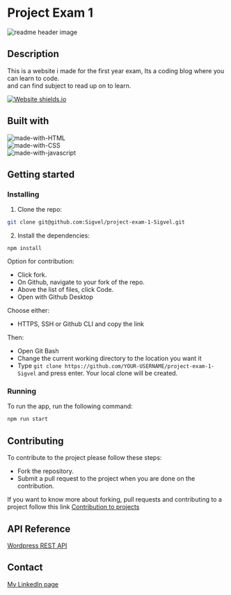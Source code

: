# Project Exam 1

![readme header image](https://user-images.githubusercontent.com/89355439/171043518-12cb786f-6750-4858-92db-e11c9330b4d4.jpg)

## Description

This is a website i made for the first year exam, Its a coding blog where you can learn to code.<br>
and can find subject to read up on to learn.

[![Website shields.io](https://img.shields.io/website-up-down-green-red/http/shields.io.svg)](https://thefunction-sigvel.netlify.app/)

## Built with

![made-with-HTML](https://img.shields.io/badge/Made%20with-HTML-1f425f.svg)<br>
![made-with-CSS](https://img.shields.io/badge/Made%20with-CSS-1f425f.svg)<br>
![made-with-javascript](https://img.shields.io/badge/Made%20with-JavaScript-1f425f.svg)

## Getting started

### Installing

1. Clone the repo:

```bash
git clone git@github.com:Sigvel/project-exam-1-Sigvel.git
```

2. Install the dependencies:

```
npm install
```

Option for contribution:

- Click fork.
- On Github, navigate to your fork of the repo.
- Above the list of files, click Code.
- Open with Github Desktop

Choose either:

- HTTPS, SSH or Github CLI and copy the link

Then:

- Open Git Bash
- Change the current working directory to the location you want it
- Type `git clone https://github.com/YOUR-USERNAME/project-exam-1-Sigvel` and press enter.
  Your local clone will be created.

### Running

To run the app, run the following command:

```bash
npm run start
```

## Contributing

To contribute to the project please follow these steps:

- Fork the repository.
- Submit a pull request to the project when you are done on the contribution.

If you want to know more about forking, pull requests and contributing to a project follow this link [Contribution to projects](https://docs.github.com/en/get-started/quickstart/contributing-to-projects)

## API Reference
[Wordpress REST API](https://developer.wordpress.org/rest-api/)

## Contact

[My LinkedIn page](https://www.linkedin.com/in/tony-sigvel/)
